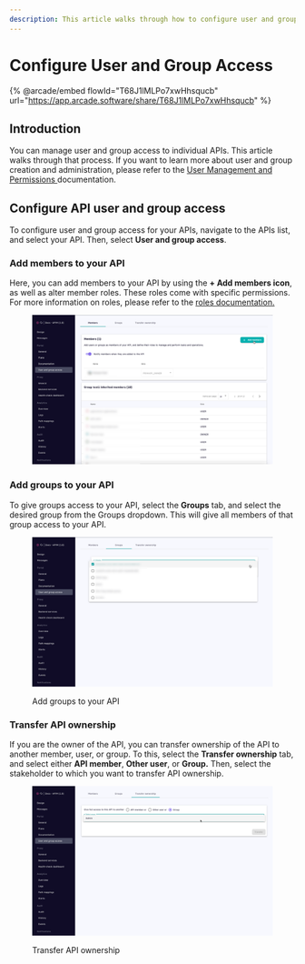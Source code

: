 ```yaml
---
description: This article walks through how to configure user and group access to your APIs
---
```


# Configure User and Group Access

{% @arcade/embed flowId="T68J1lMLPo7xwHhsqucb" url="https://app.arcade.software/share/T68J1lMLPo7xwHhsqucb" %}

## Introduction

You can manage user and group access to individual APIs. This article walks through that process. If you want to learn more about user and group creation and administration, please refer to the [User Management and Permissions ](../../administration/user-management-and-permissions.md)documentation.

## Configure API user and group access

To configure user and group access for your APIs, navigate to the APIs list, and select your API. Then, select **User and group access**.

### Add members to your API

Here, you can add members to your API by using the **+ Add members icon**, as well as alter member roles. These roles come with specific permissions. For more information on roles, please refer to the [roles documentation.](../../administration/user-management-and-permissions.md#roles)

<figure><img src="../../../.gitbook/assets/image (39).png" alt=""><figcaption></figcaption></figure>

### Add groups to your API

To give groups access to your API, select the **Groups** tab, and select the desired group from the Groups dropdown. This will give all members of that group access to your API.

<figure><img src="../../../.gitbook/assets/Add groups.png" alt=""><figcaption><p>Add groups to your API</p></figcaption></figure>

### Transfer API ownership

If you are the owner of the API, you can transfer ownership of the API to another member, user, or group. To this, select the **Transfer ownership** tab, and select either **API member**, **Other user**, or **Group.** Then, select the stakeholder to which you want to transfer API ownership.

<figure><img src="../../../../archive/.gitbook/assets/Transfer ownership.png" alt=""><figcaption><p>Transfer API ownership</p></figcaption></figure>
